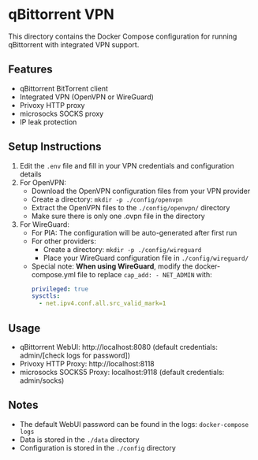 # qBittorrent VPN

This directory contains the Docker Compose configuration for running qBittorrent with integrated VPN support.

## Features

- qBittorrent BitTorrent client
- Integrated VPN (OpenVPN or WireGuard)
- Privoxy HTTP proxy
- microsocks SOCKS proxy
- IP leak protection

## Setup Instructions

1. Edit the `.env` file and fill in your VPN credentials and configuration details
2. For OpenVPN:
   - Download the OpenVPN configuration files from your VPN provider
   - Create a directory: `mkdir -p ./config/openvpn`
   - Extract the OpenVPN files to the `./config/openvpn/` directory
   - Make sure there is only one .ovpn file in the directory
3. For WireGuard:
   - For PIA: The configuration will be auto-generated after first run
   - For other providers: 
     - Create a directory: `mkdir -p ./config/wireguard`
     - Place your WireGuard configuration file in `./config/wireguard/`
   - Special note: **When using WireGuard**, modify the docker-compose.yml file to replace `cap_add: - NET_ADMIN` with:
     ```yaml
     privileged: true
     sysctls:
       - net.ipv4.conf.all.src_valid_mark=1
     ```

## Usage

- qBittorrent WebUI: http://localhost:8080 (default credentials: admin/[check logs for password])
- Privoxy HTTP Proxy: http://localhost:8118
- microsocks SOCKS5 Proxy: localhost:9118 (default credentials: admin/socks)

## Notes

- The default WebUI password can be found in the logs: `docker-compose logs`
- Data is stored in the `./data` directory
- Configuration is stored in the `./config` directory
